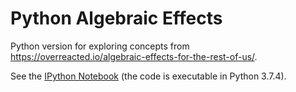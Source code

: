 # Python Algebraic Effects

Python version for exploring concepts from https://overreacted.io/algebraic-effects-for-the-rest-of-us/.

See the [IPython Notebook](./Resumable%20Exceptions%20and%20Python.ipynb) (the code is executable in Python 3.7.4).

